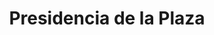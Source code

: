 ---
title: Presidencia de la Plaza
url: /presidencia-de-la-plaza/
latitude: -27.001
longitude: -59.847
---
